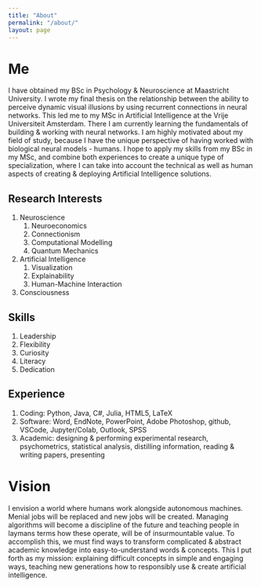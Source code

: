 ```yaml
---
title: "About"
permalink: "/about/"
layout: page
---
```


# Me 

I have obtained my BSc in Psychology & Neuroscience at Maastricht University. I wrote my final thesis on the relationship between the ability to perceive dynamic visual illusions by using recurrent connections in neural networks. This led me to my MSc in Artificial Intelligence at the Vrije Universiteit Amsterdam. There I am currently learning the fundamentals of building & working with neural networks. I am highly motivated about my field of study, because I have the unique perspective of having worked with biological neural models - humans. I hope to apply my skills from my BSc in my MSc, and combine both experiences to create a unique type of specialization, where I can take into account the technical as well as human aspects of creating & deploying Artificial Intelligence solutions.

## Research Interests

1. Neuroscience
   1. Neuroeconomics
   2. Connectionism
   3. Computational Modelling
   4. Quantum Mechanics
2. Artificial Intelligence
   1. Visualization
   2. Explainability
   3. Human-Machine Interaction
3. Consciousness

## Skills

1. Leadership
2. Flexibility
3. Curiosity
4. Literacy
5. Dedication

## Experience

1. Coding: Python, Java, C#, Julia, HTML5, LaTeX
2. Software: Word, EndNote, PowerPoint, Adobe Photoshop, github, VSCode, Jupyter/Colab, Outlook, SPSS
3. Academic: designing & performing experimental research, psychometrics, statistical analysis, distilling information, reading & writing papers, presenting


# Vision

I envision a world where humans work alongside autonomous machines. Menial jobs will be replaced and new jobs will be created. Managing algorithms will become a discipline of the future and teaching people in laymans terms how these operate, will be of insurmountable value. To accomplish this, we must find ways to transform complicated & abstract academic knowledge into easy-to-understand words & concepts. This I put forth as my mission: explaining difficult concepts in simple and engaging ways, teaching new generations how to responsibly use & create artificial intelligence. 
